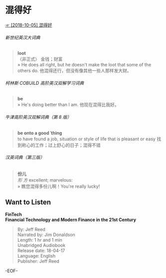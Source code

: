 # 混得好  
[☞ [2018-10-05] 混得好 ](https://mp.weixin.qq.com/s/M4Tahw7hhqUhse6qqHH7QQ)    
  
###### 新世纪英汉大词典  
>**loot**  
〈非正式〉 金钱；财富  
» He does all right, but he doesn't make the loot that some of the others do. 他混得还行，但没有像其他一些人那样发大财。  
  
###### 柯林斯 COBUILD 高阶英汉双解学习词典  
>**be**  
» He's doing better than I am. 他现在混得比我好。  
  
###### 牛津高阶英汉双解词典（第 8 版）  
>**be onto a good ˈthing**  
to have found a job, situation or style of life that is pleasant or easy 找到称心的工作；过上舒心的日子；混得不错  
  
###### 汉英词典（第三版）  
>**份儿**  
*形 方* excellent; marvelous:  
» 瞧您混得多份儿啊！You're really lucky!  
  
## Want to Listen  
**FinTech  
Financial Technology and Modern Finance in the 21st Century**  
>By: Jeff Reed  
Narrated by: Jim Donaldson  
Length: 1 hr and 1 min  
Unabridged Audiobook  
Release date: 18-04-17  
Language: English  
Publisher: Jeff Reed  
  
-EOF-  
